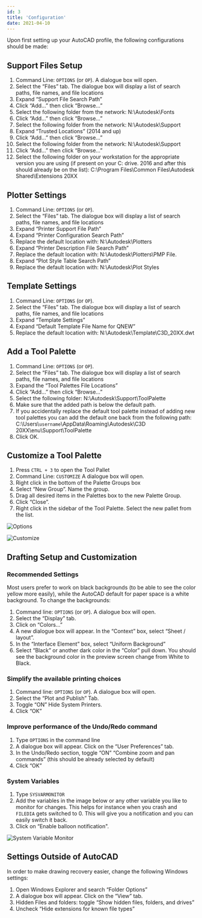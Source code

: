 ```yaml
---
id: 3
title: 'Configuration'
date: 2021-04-10
---
```


Upon first setting up your AutoCAD profile, the following configurations should be made:

## Support Files Setup

1. Command Line: `OPTIONS` (or `OP`). A dialogue box will open.
2. Select the “Files” tab. The dialogue box will display a list of search paths, file names, and file locations
3. Expand “Support File Search Path”
4. Click “Add…” then click “Browse…”
5. Select the following folder from the network: N:\\Autodesk\\Fonts
6. Click “Add…” then click “Browse…”
7. Select the following folder from the network: N:\\Autodesk\\Support
8. Expand “Trusted Locations” (2014 and up)
9. Click “Add…” then click “Browse…”
10. Select the following folder from the network: N:\\Autodesk\\Support
11. Click “Add…” then click “Browse…”
12. Select the following folder on your workstation for the appropriate version you are using (if present on your C: drive. 2016 and after this should already be on the list): C:\\Program Files\\Common Files\\Autodesk Shared\\Extensions 20XX

## Plotter Settings

1. Command Line: `OPTIONS` (or `OP`).
2. Select the “Files” tab. The dialogue box will display a list of search paths, file names, and file locations
3. Expand “Printer Support File Path”
4. Expand “Printer Configuration Search Path”
5. Replace the default location with: N:\\Autodesk\\Plotters
6. Expand “Printer Description File Search Path”
7. Replace the default location with: N:\\Autodesk\\Plotters\\PMP File.
8. Expand “Plot Style Table Search Path”
9. Replace the default location with: N:\\Autodesk\\Plot Styles

## Template Settings

1. Command Line: `OPTIONS` (or `OP`).
2. Select the “Files” tab. The dialogue box will display a list of search paths, file names, and file locations
3. Expand “Template Settings”
4. Expand “Default Template File Name for QNEW”
5. Replace the default location with: N:\\Autodesk\\Template\\C3D_20XX.dwt

## Add a Tool Palette

1. Command Line: `OPTIONS` (or `OP`).
2. Select the “Files” tab. The dialogue box will display a list of search paths, file names, and file locations
3. Expand the “Tool Palettes File Locations”
4. Click “Add…” then click “Browse…”
5. Select the following folder: N:\\Autodesk\\Support\\ToolPalette
6. Make sure that the added path is below the default path.
7. If you accidentally replace the default tool palette instead of adding new tool palettes you can add the default one back from the following path: C:\\Users\\`username`\\AppData\\Roaming\\Autodesk\\C3D 20XX\\enu\\Support\\ToolPalette
8. Click OK.

## Customize a Tool Palette

1. Press `CTRL + 3` to open the Tool Pallet
2. Command Line: `CUSTOMIZE` A dialogue box will open.
3. Right click in the bottom of the Palette Groups box
4. Select “New Group”. Name the group.
5. Drag all desired items in the Palettes box to the new Palette Group.
6. Click “Close”.
7. Right click in the sidebar of the Tool Palette. Select the new pallet from the list.

![Options](/img/standards/image13.png)

![Customize](/img/standards/image10.png)

## Drafting Setup and Customization

### Recommended Settings

Most users prefer to work on black backgrounds (to be able to see the color yellow more easily), while the AutoCAD default for paper space is a white background. To change the backgrounds:

1. Command line: `OPTIONS` (or `OP`). A dialogue box will open.
2. Select the “Display” tab.
3. Click on “Colors…”
4. A new dialogue box will appear. In the “Context” box, select “Sheet / layout”.
5. In the “Interface Element” box, select “Uniform Background”
6. Select “Black” or another dark color in the “Color” pull down. You should see the background color in the preview screen change from White to Black.

### Simplify the available printing choices

1. Command line: `OPTIONS` (or `OP`). A dialogue box will open.
2. Select the “Plot and Publish” Tab.
3. Toggle “ON” Hide System Printers.
4. Click “OK”

### Improve performance of the Undo/Redo command

1. Type `OPTIONS` in the command line
2. A dialogue box will appear. Click on the “User Preferences” tab.
3. In the Undo/Redo section, toggle “ON” “Combine zoom and pan commands” (this should be already selected by default)
4. Click “OK”

### System Variables

1. Type `SYSVARMONITOR`
2. Add the variables in the image below or any other variable you like to monitor for changes. This helps for instance when you crash and `FILEDIA` gets switched to 0. This will give you a notification and you can easily switch it back.
3. Click on “Enable balloon notification".

![System Variable Monitor](/img/standards/image6.png)

## Settings Outside of AutoCAD

In order to make drawing recovery easier, change the following Windows settings:

1. Open Windows Explorer and search “Folder Options”
2. A dialogue box will appear. Click on the “View” tab.
3. Hidden Files and folders: toggle “Show hidden files, folders, and drives”
4. Uncheck “Hide extensions for known file types”
